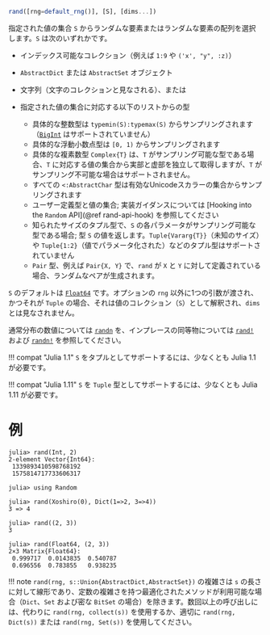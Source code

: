 ```julia
rand([rng=default_rng()], [S], [dims...])
```

指定された値の集合 `S` からランダムな要素またはランダムな要素の配列を選択します。`S` は次のいずれかです。

  * インデックス可能なコレクション（例えば `1:9` や `('x', "y", :z)`）
  * `AbstractDict` または `AbstractSet` オブジェクト
  * 文字列（文字のコレクションと見なされる）、または
  * 指定された値の集合に対応する以下のリストからの型

      * 具体的な整数型は `typemin(S):typemax(S)` からサンプリングされます（[`BigInt`](@ref) はサポートされていません）
      * 具体的な浮動小数点型は `[0, 1)` からサンプリングされます
      * 具体的な複素数型 `Complex{T}` は、`T` がサンプリング可能な型である場合、`T` に対応する値の集合から実部と虚部を独立して取得しますが、`T` がサンプリング不可能な場合はサポートされません。
      * すべての `<:AbstractChar` 型は有効なUnicodeスカラーの集合からサンプリングされます
      * ユーザー定義型と値の集合; 実装ガイダンスについては [Hooking into the `Random` API](@ref rand-api-hook) を参照してください
      * 知られたサイズのタプル型で、`S` の各パラメータがサンプリング可能な型である場合; 型 `S` の値を返します。`Tuple{Vararg{T}}`（未知のサイズ）や `Tuple{1:2}`（値でパラメータ化された）などのタプル型はサポートされていません
      * `Pair` 型、例えば `Pair{X, Y}` で、`rand` が `X` と `Y` に対して定義されている場合、ランダムなペアが生成されます。

`S` のデフォルトは [`Float64`](@ref) です。オプションの `rng` 以外に1つの引数が渡され、かつそれが `Tuple` の場合、それは値のコレクション（`S`）として解釈され、`dims` とは見なされません。

通常分布の数値については [`randn`](@ref) を、インプレースの同等物については [`rand!`](@ref) および [`randn!`](@ref) を参照してください。

!!! compat "Julia 1.1"
    `S` をタプルとしてサポートするには、少なくとも Julia 1.1 が必要です。


!!! compat "Julia 1.11"
    `S` を `Tuple` 型としてサポートするには、少なくとも Julia 1.11 が必要です。


# 例

```julia-repl
julia> rand(Int, 2)
2-element Vector{Int64}:
 1339893410598768192
 1575814717733606317

julia> using Random

julia> rand(Xoshiro(0), Dict(1=>2, 3=>4))
3 => 4

julia> rand((2, 3))
3

julia> rand(Float64, (2, 3))
2×3 Matrix{Float64}:
 0.999717  0.0143835  0.540787
 0.696556  0.783855   0.938235
```

!!! note
    `rand(rng, s::Union{AbstractDict,AbstractSet})` の複雑さは `s` の長さに対して線形であり、定数の複雑さを持つ最適化されたメソッドが利用可能な場合（`Dict`、`Set` および密な `BitSet` の場合）を除きます。数回以上の呼び出しには、代わりに `rand(rng, collect(s))` を使用するか、適切に `rand(rng, Dict(s))` または `rand(rng, Set(s))` を使用してください。

